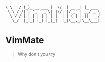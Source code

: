 ```
__     ___           __  __       _       
\ \   / (_)_ __ ___ |  \/  | __ _| |_ ___ 
 \ \ / /| | '_ ` _ \| |\/| |/ _` | __/ _ \
  \ V / | | | | | | | |  | | (_| | ||  __/
   \_/  |_|_| |_| |_|_|  |_|\__,_|\__\___|
```

# VimMate

> Why don't you try
